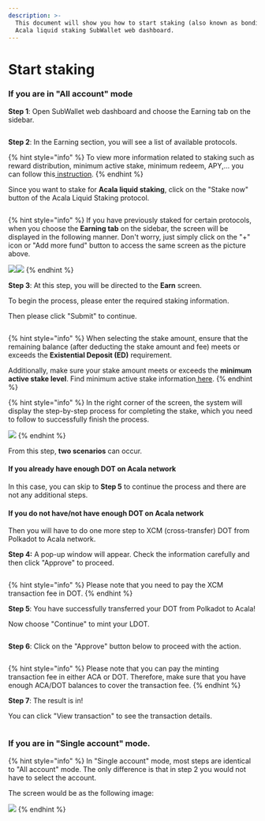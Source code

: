 ```yaml
---
description: >-
  This document will show you how to start staking (also known as bonding) for
  Acala liquid staking SubWallet web dashboard.
---
```


# Start staking

### If you are in "All account" mode

**Step 1**: Open SubWallet web dashboard and choose the Earning tab on the sidebar.

<figure><img src="../../../.gitbook/assets/image (564).png" alt=""><figcaption></figcaption></figure>

**Step 2**: In the Earning section, you will see a list of available protocols.&#x20;

{% hint style="info" %}
To view more information related to staking such as reward distribution, minimum active stake, minimum redeem, APY,... you can follow this[ instruction](../earning-information.md).
{% endhint %}

Since you want to stake for **Acala liquid staking**, click on the "Stake now" button of the Acala Liquid Staking protocol.

<figure><img src="../../../.gitbook/assets/image (565).png" alt=""><figcaption></figcaption></figure>

{% hint style="info" %}
If you have previously staked for certain protocols, when you choose the **Earning tab** on the sidebar, the screen will be displayed in the following manner. Don't worry, just simply click on the "+" icon or "Add more fund" button to access the same screen as the picture above.

![](<../../../.gitbook/assets/image (45).png>)![](<../../../.gitbook/assets/image (44).png>)
{% endhint %}

**Step 3**: At this step, you will be directed to the **Earn** screen.&#x20;

To begin the process, please enter the required staking information.&#x20;

Then please click "Submit" to continue.

<figure><img src="../../../.gitbook/assets/image (645).png" alt=""><figcaption></figcaption></figure>

{% hint style="info" %}
When selecting the stake amount, ensure that the remaining balance (after deducting the stake amount and fee) meets or exceeds the **Existential Deposit (ED)** requirement.&#x20;

Additionally, make sure your stake amount meets or exceeds the **minimum active stake level**. Find minimum active stake information[ here](../earning-information.md).
{% endhint %}

{% hint style="info" %}
In the right corner of the screen, the system will display the step-by-step process for completing the stake, which you need to follow to successfully finish the process.

![](<../../../.gitbook/assets/image (629).png>)
{% endhint %}

From this step, **two scenarios** can occur.

#### If you already have enough DOT on Acala network

In this case, you can skip to **Step 5** to continue the process and there are not any additional steps.

#### If you do not have/not have enough DOT on Acala network&#x20;

Then you will have to do one more step to XCM (cross-transfer) DOT from Polkadot to Acala network.

**Step 4:** A pop-up window will appear. Check the information carefully and then click "Approve" to proceed.

<figure><img src="../../../.gitbook/assets/image (570).png" alt=""><figcaption></figcaption></figure>

{% hint style="info" %}
Please note that you need to pay the XCM transaction fee in DOT.
{% endhint %}

**Step 5**: You have successfully transferred your DOT from Polkadot to Acala!

Now choose "Continue" to mint your LDOT.

<figure><img src="../../../.gitbook/assets/image (571).png" alt=""><figcaption></figcaption></figure>

**Step 6**: Click on the "Approve" button below to proceed with the action.

<figure><img src="../../../.gitbook/assets/image (572).png" alt=""><figcaption></figcaption></figure>

{% hint style="info" %}
Please note that you can pay the minting transaction fee in either ACA or DOT. Therefore, make sure that you have enough ACA/DOT balances to cover the transaction fee.
{% endhint %}

**Step 7**: The result is in!

You can click "View transaction" to see the transaction details.

<figure><img src="../../../.gitbook/assets/image (556).png" alt=""><figcaption></figcaption></figure>

### If you are in "Single account" mode.

{% hint style="info" %}
In "Single account" mode, most steps are identical to "All account" mode. The only difference is that in step 2 you would not have to select the account.

&#x20;The screen would be as the following image:

![](<../../../.gitbook/assets/image (628).png>)
{% endhint %}
